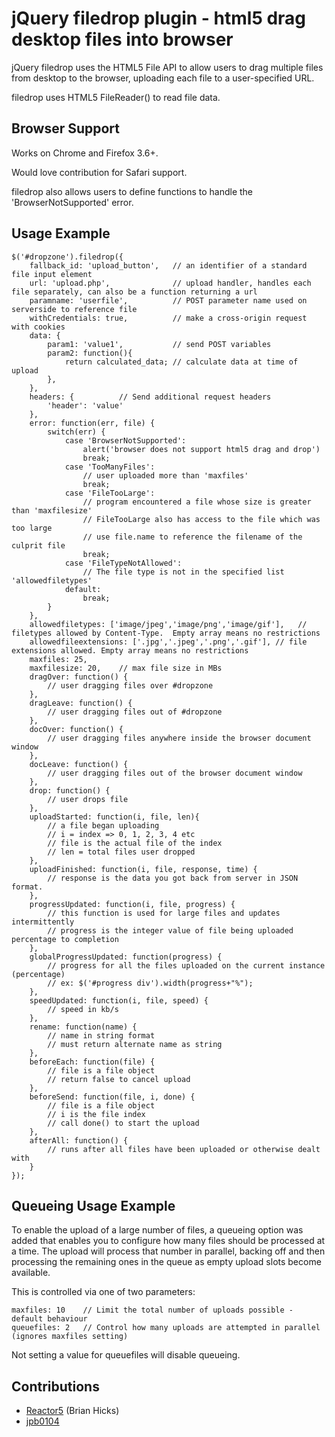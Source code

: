 jQuery filedrop plugin - html5 drag desktop files into browser
==============================
jQuery filedrop uses the HTML5 File API to allow users
to drag multiple files from desktop to the browser, uploading
each file to a user-specified URL.

filedrop uses HTML5 FileReader() to read file data.

Browser Support
---------------
Works on Chrome and Firefox 3.6+.

Would love contribution for Safari support.

filedrop also allows users to define functions to handle the 'BrowserNotSupported' error.

Usage Example
---------------

	$('#dropzone').filedrop({
		fallback_id: 'upload_button',   // an identifier of a standard file input element
		url: 'upload.php',				// upload handler, handles each file separately, can also be a function returning a url
		paramname: 'userfile',			// POST parameter name used on serverside to reference file
		withCredentials: true,			// make a cross-origin request with cookies
		data: {
			param1: 'value1', 			// send POST variables
			param2: function(){
				return calculated_data; // calculate data at time of upload
			},
		},
		headers: { 			// Send additional request headers
			'header': 'value'
		},
		error: function(err, file) {
			switch(err) {
				case 'BrowserNotSupported':
					alert('browser does not support html5 drag and drop')
					break;
				case 'TooManyFiles':
					// user uploaded more than 'maxfiles'
					break;
				case 'FileTooLarge':
					// program encountered a file whose size is greater than 'maxfilesize'
					// FileTooLarge also has access to the file which was too large
					// use file.name to reference the filename of the culprit file
					break;
			    case 'FileTypeNotAllowed':
			        // The file type is not in the specified list 'allowedfiletypes'
				default:
					break;
			}
		},
		allowedfiletypes: ['image/jpeg','image/png','image/gif'],	// filetypes allowed by Content-Type.  Empty array means no restrictions
		allowedfileextensions: ['.jpg','.jpeg','.png','.gif'], // file extensions allowed. Empty array means no restrictions
		maxfiles: 25,
		maxfilesize: 20, 	// max file size in MBs
		dragOver: function() {
			// user dragging files over #dropzone
		},
		dragLeave: function() {
			// user dragging files out of #dropzone
		},
		docOver: function() {
			// user dragging files anywhere inside the browser document window
		},
		docLeave: function() {
			// user dragging files out of the browser document window
		},
		drop: function() {
			// user drops file
		},
		uploadStarted: function(i, file, len){
			// a file began uploading
			// i = index => 0, 1, 2, 3, 4 etc
			// file is the actual file of the index
			// len = total files user dropped
		},
		uploadFinished: function(i, file, response, time) {
			// response is the data you got back from server in JSON format.
		},
		progressUpdated: function(i, file, progress) {
			// this function is used for large files and updates intermittently
			// progress is the integer value of file being uploaded percentage to completion
		},
		globalProgressUpdated: function(progress) {
			// progress for all the files uploaded on the current instance (percentage)
			// ex: $('#progress div').width(progress+"%");
		},
		speedUpdated: function(i, file, speed) {
			// speed in kb/s
		},
		rename: function(name) {
			// name in string format
			// must return alternate name as string
		},
		beforeEach: function(file) {
			// file is a file object
			// return false to cancel upload
		},
		beforeSend: function(file, i, done) {
			// file is a file object
			// i is the file index
			// call done() to start the upload
		},
		afterAll: function() {
			// runs after all files have been uploaded or otherwise dealt with
		}
	});


Queueing Usage Example
----------------------

To enable the upload of a large number of files, a queueing option was added that enables you to configure how many files should be processed at a time.  The upload will process that number in parallel, backing off and then processing the remaining ones in the queue as empty upload slots become available.

This is controlled via one of two parameters:

    maxfiles: 10    // Limit the total number of uploads possible - default behaviour
    queuefiles: 2   // Control how many uploads are attempted in parallel (ignores maxfiles setting)

Not setting a value for queuefiles will disable queueing.

Contributions
---------------
* [Reactor5](http://github.com/Reactor5/) (Brian Hicks)
* [jpb0104](http://github.com/jpb0104)
